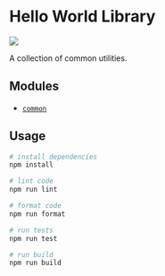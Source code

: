# Hello World Library

![](https://img.shields.io/david/emiketic/helloworld-lib.svg?style=for-the-badge)

A collection of common utilities.

## Modules

- [`common`](./src/common)

## Usage

```sh
# install dependencies
npm install

# lint code
npm run lint

# format code
npm run format

# run tests
npm run test

# run build
npm run build
```
